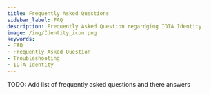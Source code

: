 ```yaml
---
title: Frequently Asked Questions
sidebar_label: FAQ
description: Frequently Asked Question regardging IOTA Identity.
image: /img/Identity_icon.png
keywords:
- FAQ
- Frequently Asked Question
- Troubleshooting
- IOTA Identity
---
```


TODO: Add list of frequently asked questions and there answers